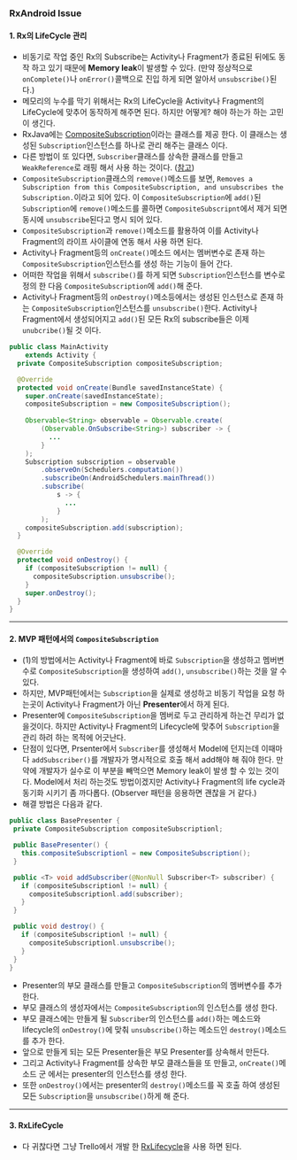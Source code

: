 ### RxAndroid Issue  
#### 1. Rx의 LifeCycle 관리  
- 비동기로 작업 중인 Rx의 Subscribe는 Activity나 Fragment가 종료된 뒤에도 동작 하고 있기 때문에 **Memory leak**이 발생할 수 있다. (만약 정상적으로 `onComplete()`나 `onError()`콜백으로 진입 하게 되면 알아서 `unsubscribe()`된다.)   
- 메모리의 누수를 막기 위해서는 Rx의 LifeCycle을 Activity나 Fragment의 LifeCycle에 맞추어 동작하게 해주면 된다. 하지만 어떻게? 해야 하는가 하는 고민이 생긴다.   
- RxJava에는 [CompositeSubscription](http://reactivex.io/RxJava/javadoc/rx/subscriptions/CompositeSubscription.html)이라는 클래스를 제공 한다. 이 클래스는 생성된 `Subscription`인스턴스를 하나로 관리 해주는 클래스 이다.  
- 다른 방법이 또 있다면, `Subscriber`클래스를 상속한 클래스를 만들고 `WeakReference`로 래핑 해서 사용 하는 것이다. ([참고](http://www.philosophicalhacker.com/2015/03/24/how-to-keep-your-rxjava-subscribers-from-leaking/))  
- `CompositeSubscription`클래스의 `remove()`메소드를 보면, `Removes a Subscription from this CompositeSubscription, and unsubscribes the Subscription.`이라고 되어 있다. 이 `CompositeSubscription`에 `add()`된 `Subscription`에 `remove()`메소드를 콜하면 `CompositeSubscripnt`에서 제거 되면 동시에 `unsubscribe`된다고 명시 되어 있다.  
- `CompositeSubscription`과 `remove()`메소드를 활용하여 이를 Activity나 Fragment의 라이프 사이클에 연동 해서 사용 하면 된다. 
- Activity나 Fragment등의 `onCreate()`메소드 에서는 멤버변수로 존재 하는 `CompositeSubscription`인스턴스를 생성 하는 기능이 들어 간다.  
- 어떠한 작업을 위해서 `subscribe()`를 하게 되면 `Subscription`인스턴스를 변수로 정의 한 다음 `CompositeSubscription`에 `add()`해 준다.  
- Activity나 Fragment등의 `onDestroy()`메소등에서는 생성된 인스턴스로 존재 하는 `CompositeSubscription`인스턴스를 `unsubscribe()`한다. Activity나 Fragment에서 생성되어지고 `add()`된 모든 Rx의 subscribe들은 이제 `unubcribe()`될 것 이다.  
```java
public class MainActivity
    extends Activity {
  private CompositeSubscription compositeSubscription;

  @Override
  protected void onCreate(Bundle savedInstanceState) {
    super.onCreate(savedInstanceState);
    compositeSubscription = new CompositeSubscription();
    
    Observable<String> observable = Observable.create(
        (Observable.OnSubscribe<String>) subscriber -> {
          ...
        }
    );
    Subscription subscription = observable
        .observeOn(Schedulers.computation())
        .subscribeOn(AndroidSchedulers.mainThread())
        .subscribe(
            s -> {
              ...
            }
        );
    compositeSubscription.add(subscription);
  }

  @Override
  protected void onDestroy() {
    if (compositeSubscription != null) {
      compositeSubscription.unsubscribe();
    }
    super.onDestroy();
  }
}
```

----  
#### 2. MVP 패턴에서의 `CompositeSubscription`   
 - (1)의 방법에서는 Activity나 Fragment에 바로 `Subscription`을 생성하고 멤버변수로 `CompositeSubscription`을 생성하여 `add()`, `unsubscribe()`하는 것을 알 수 있다. 
 - 하지만, MVP패턴에서는 `Subscription`을 실제로 생성하고 비동기 작업을 요청 하는곳이 Activity나 Fragment가 아닌 **Presenter**에서 하게 된다. 
 - Presenter에 `CompositeSubscription`을 멤버로 두고 관리하게 하는건 무리가 없을것이다. 하지만 Activity나 Fragment의 Lifecycle에 맞추어 `Subscription`을 관리 하려 하는 목적에 어긋난다.  
 - 단점이 있다면, Prsenter에서 `Subscriber`를 생성해서 Model에 던지는데 이때마다 `addSubscriber()`를 개발자가 명시적으로 호출 해서 add해야 해 줘야 한다. 만약에 개발자가 실수로 이 부분을 빼먹으면 Memory leak이 발생 할 수 있는 것이다. Model에서 처리 하는것도 방법이겠지만 Activity나 Fragment의 life cycle과 동기화 시키기 좀 까다롭다. (Observer 패턴을 응용하면 괜찮을 거 같다.)
 - 해결 방법은 다음과 같다.  
 ```java
 public class BasePresenter {
  private CompositeSubscription compositeSubscriptionl;

  public BasePresenter() {
    this.compositeSubscriptionl = new CompositeSubscription();
  }

  public <T> void addSubscriber(@NonNull Subscriber<T> subscriber) {
    if (compositeSubscriptionl != null) {
      compositeSubscriptionl.add(subscriber);
    }
  }

  public void destroy() {
    if (compositeSubscriptionl != null) {
      compositeSubscriptionl.unsubscribe();
    }
  }
}
```  
- Presenter의 부모 클래스를 만들고 `CompositeSubscription`의 멤버변수를 추가 한다.  
- 부모 클래스의 생성자에서는 `CompositeSubscription`의 인스턴스를 생성 한다.  
- 부모 클래스에는 만들게 될 `Subscriber`의 인스턴스를 `add()`하는 메소드와 lifecycle의 `onDestroy()`에 맞춰 `unsubscribe()`하는 메소드인 `destroy()`메소드를 추가 한다. 
- 앞으로 만들게 되는 모든 Presenter들은 부모 Presenter를 상속해서 만든다.  
- 그리고 Activity나 Fragment를 상속한 부모 클래스들을 또 만들고, `onCreate()`메소드 군 에서는 presenter의 인스턴스를 생성 한다.  
- 또한 `onDestroy()`에서는 presenter의 `destroy()`메소드를 꼭 호출 하여 생성된 모든 `Subscription`을 `unsubscribe()`하게 해 준다.  

----
#### 3. RxLifeCycle  
- 다 귀찮다면 그냥 Trello에서 개발 한 [RxLifecycle](https://github.com/trello/RxLifecycle)을 사용 하면 된다.  

